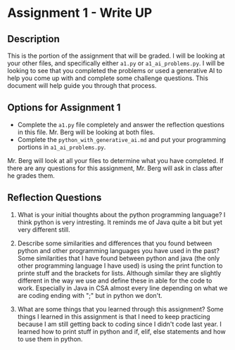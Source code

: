 # Assignment 1 - Write UP

## Description
This is the portion of the assignment that will be graded.  I will be looking at your other files, and specifically either `a1.py` or `a1_ai_problems.py`.  I will be looking to see that you completed the problems or used a generative AI to help you come up with and complete some challenge questions.  This document will help guide you through that process.

## Options for Assignment 1
- Complete the `a1.py` file completely and answer the reflection questions in this file.  Mr. Berg will be looking at both files.
- Complete the `python_with_generative_ai.md` and put your programming portions in `a1_ai_problems.py`.

Mr. Berg will look at all your files to determine what you have completed.  If there are any questions for this assignment, Mr. Berg will ask in class after he grades them.


## Reflection Questions

1. What is your initial thoughts about the python programming language?
I think python is very intresting. It reminds me of Java quite a bit but yet very different still.


2. Describe some similarities and differences that you found between python and other programming languages you have used in the past?
Some similarities that I have found between python and java (the only other programming language I have used) is using the print function to printe stuff and the brackets for lists. Although similar they are slightly different in the way we use and define these in able for the code to work. Especially in Java in CSA almost every line depending on what we are coding ending with ";" but in python we don't.


3. What are some things that you learned through this assignment?
Some things I learned in this assignment is that I need to keep practicing because I am still getting back to coding since I didn't code last year. I learned how to print stuff in python and if, elif, else statements and how to use them in python. 